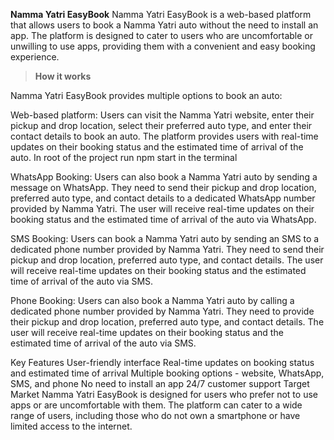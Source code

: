 **Namma Yatri EasyBook**
Namma Yatri EasyBook is a web-based platform that allows users to book a Namma Yatri auto without the need to install an app. The platform is designed to cater to users who are uncomfortable or unwilling to use apps, providing them with a convenient and easy booking experience.

> **How it works**

Namma Yatri EasyBook provides multiple options to book an auto:

Web-based platform: Users can visit the Namma Yatri website, enter their pickup and drop location, select their preferred auto type, and enter their contact details to book an auto. The platform provides users with real-time updates on their booking status and the estimated time of arrival of the auto. 
In root of the project run npm start in the terminal

WhatsApp Booking: Users can also book a Namma Yatri auto by sending a message on WhatsApp. They need to send their pickup and drop location, preferred auto type, and contact details to a dedicated WhatsApp number provided by Namma Yatri. The user will receive real-time updates on their booking status and the estimated time of arrival of the auto via WhatsApp.

SMS Booking: Users can book a Namma Yatri auto by sending an SMS to a dedicated phone number provided by Namma Yatri. They need to send their pickup and drop location, preferred auto type, and contact details. The user will receive real-time updates on their booking status and the estimated time of arrival of the auto via SMS.

Phone Booking: Users can also book a Namma Yatri auto by calling a dedicated phone number provided by Namma Yatri. They need to provide their pickup and drop location, preferred auto type, and contact details. The user will receive real-time updates on their booking status and the estimated time of arrival of the auto via SMS.

Key Features
User-friendly interface
Real-time updates on booking status and estimated time of arrival
Multiple booking options - website, WhatsApp, SMS, and phone
No need to install an app
24/7 customer support
Target Market
Namma Yatri EasyBook is designed for users who prefer not to use apps or are uncomfortable with them. The platform can cater to a wide range of users, including those who do not own a smartphone or have limited access to the internet.
